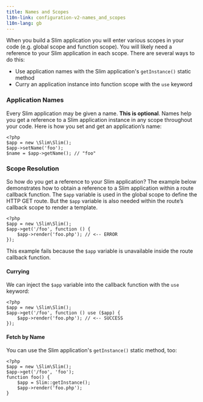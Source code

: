 ```yaml
---
title: Names and Scopes
l10n-link: configuration-v2-names_and_scopes
l10n-lang: gb
---
```

When you build a Slim application you will enter various scopes in your code (e.g. global scope and function scope).
You will likely need a reference to your Slim application in each scope. There are several ways to do this:

* Use application names with the Slim application's `getInstance()` static method
* Curry an application instance into function scope with the `use` keyword

### Application Names

Every Slim application may be given a name. **This is optional**. Names help you get a reference to a Slim
application instance in any scope throughout your code. Here is how you set and get an application’s name:

    <?php
    $app = new \Slim\Slim();
    $app->setName('foo');
    $name = $app->getName(); // "foo"

### Scope Resolution

So how do you get a reference to your Slim application? The example below demonstrates how to obtain a reference
to a Slim application within a route callback function. The `$app` variable is used in the global scope to define
the HTTP GET route. But the `$app` variable is also needed within the route’s callback scope to render a template.

    <?php
    $app = new \Slim\Slim();
    $app->get('/foo', function () {
        $app->render('foo.php'); // <-- ERROR
    });

This example fails because the `$app` variable is unavailable inside the route callback function.

#### Currying

We can inject the `$app` variable into the callback function with the `use` keyword:

    <?php
    $app = new \Slim\Slim();
    $app->get('/foo', function () use ($app) {
        $app->render('foo.php'); // <-- SUCCESS
    });

#### Fetch by Name

You can use the Slim application's `getInstance()` static method, too:

    <?php
    $app = new \Slim\Slim();
    $app->get('/foo', 'foo');
    function foo() {
        $app = Slim::getInstance();
        $app->render('foo.php');
    }
